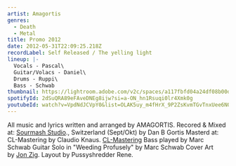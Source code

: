 ```yaml
---
artist: Amagortis
genres:
  - Death
  - Metal
title: Promo 2012
date: 2012-05-31T22:09:25.218Z
recordLabel: Self Released / The yelling light
lineup: |-
  Vocals - Pascal\
  Guitar/Volacs - Daniel\
  Drums - Ruppi\
  Bass - Schwab
thumbnail: https://lightroom.adobe.com/v2c/spaces/a117fbfd04a24df08b00dc7343422215/assets/305a1dd8d4e73cdc89f2a3aec6fe88c1/revisions/fa21e1acca8247a5b87fd93d959545e8/renditions/b8f42dc08972bc3c82246b73e7cfbbb0
spotifyId: 2dSuQRA89eFAveDNEg8ijw?si=a-ON_hn1Rsuqi0lr4Xmk0g
youtubeId: watch?v=VpdNdJCVpY0&list=OLAK5uy_m4fHrX_9P2ZsKvmTGvTnxUee6N0klq-9Y
---
```

All music and lyrics written and arranged by AMAGORTIS. Recored & Mixed at: [Sourmash Studio](http://www.sourmashstudio.ch/)., Switzerland (Sept/Okt) by Dan B Gortis Masterd at: CL-Mastering by Claudio Knaus. [CL-Mastering](http://www.cl-mastering.com/) Bass played by Marc Schwab Guitar Solo in "Weeding Profusely" by Marc Schwab Cover Art by [Jon Zig](http://www.skingraver.com/). Layout by Pussyshredder Rene.